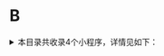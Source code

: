 # B
<details>
<summary>
本目录共收录4个小程序，详情见如下：
</summary>

- [便利蜂](https://github.com/zirawell/R-Store/tree/main/Rule/QuanX/Adblock/Applet/Wechat/B/%E4%BE%BF%E5%88%A9%E8%9C%82)
- [必胜客](https://github.com/zirawell/R-Store/tree/main/Rule/QuanX/Adblock/Applet/Wechat/B/%E5%BF%85%E8%83%9C%E5%AE%A2)
- [百度网盘](https://github.com/zirawell/R-Store/tree/main/Rule/QuanX/Adblock/Applet/Wechat/B/%E7%99%BE%E5%BA%A6%E7%BD%91%E7%9B%98)
- [百果园](https://github.com/zirawell/R-Store/tree/main/Rule/QuanX/Adblock/Applet/Wechat/B/%E7%99%BE%E6%9E%9C%E5%9B%AD)

</details>